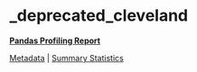 # _deprecated_cleveland

[**Pandas Profiling Report**](https://epistasislab.github.io/pmlb/profile/_deprecated_cleveland.html)

[Metadata](metadata.yaml) | [Summary Statistics](summary_stats.tsv)

